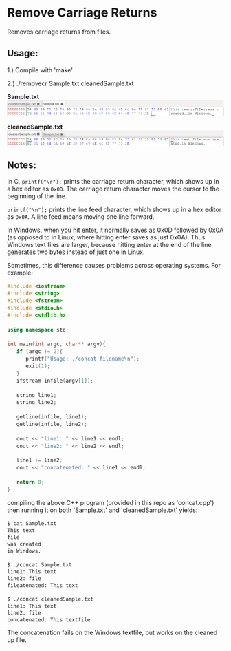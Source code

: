 # Remove Carriage Returns

Removes carriage returns from files.

## Usage:

1.) Compile with 'make'

2.) ./removecr Sample.txt cleanedSample.txt

**Sample.txt**
![Alt text](https://github.com/scMarth/remove-carriage-returns/blob/master/Screenshots/Sample.png?raw=true)

**cleanedSample.txt**
![Alt text](https://github.com/scMarth/remove-carriage-returns/blob/master/Screenshots/Cleaned%20Sample.png?raw=true)

## Notes:

In C, `printf("\r");` prints the carriage return character, which shows up in a hex editor as `0x0D`. The carriage return character moves the cursor to the beginning of the line. 

`printf("\n");` prints the line feed character, which shows up in a hex editor as `0x0A`. A line feed means moving one line forward.

In Windows, when you hit enter, it normally saves as 0x0D followed by 0x0A (as opposed to in Linux, where hitting enter saves as just 0x0A). Thus Windows text files are larger, because hitting enter at the end of the line generates two bytes instead of just one in Linux.

Sometimes, this difference causes problems across operating systems. For example:

```c++
#include <iostream>
#include <string>
#include <fstream>
#include <stdio.h>
#include <stdlib.h>

using namespace std;

int main(int argc, char** argv){
   if (argc != 2){
      printf("Usage: ./concat filename\n");
      exit(1);
   }
   ifstream infile(argv[1]);

   string line1;
   string line2;

   getline(infile, line1);
   getline(infile, line2);

   cout << "line1: " << line1 << endl;
   cout << "line2: " << line2 << endl;

   line1 += line2;
   cout << "concatenated: " << line1 << endl;

   return 0;
}
```

compiling the above C++ program (provided in this repo as 'concat.cpp') then running it on both 'Sample.txt' and 'cleanedSample.txt' yields:
```
$ cat Sample.txt 
This text
file
was created
in Windows.

$ ./concat Sample.txt 
line1: This text
line2: file
fileatenated: This text

$ ./concat cleanedSample.txt 
line1: This text
line2: file
concatenated: This textfile
```

The concatenation fails on the Windows textfile, but works on the cleaned up file.

